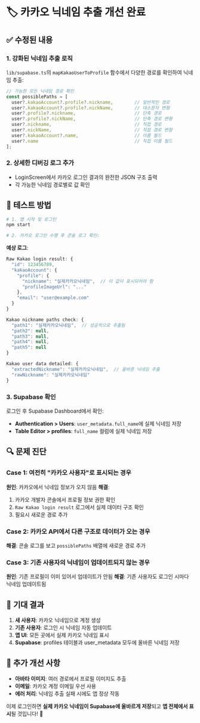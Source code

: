 # 🏷️ 카카오 닉네임 추출 개선 완료

## ✅ 수정된 내용

### 1. 강화된 닉네임 추출 로직
`lib/supabase.ts`의 `mapKakaoUserToProfile` 함수에서 다양한 경로를 확인하여 닉네임 추출:

```typescript
// 가능한 모든 닉네임 경로 확인
const possiblePaths = [
  user?.kakaoAccount?.profile?.nickname,        // 일반적인 경로
  user?.kakaoAccount?.profile?.nickName,        // 대소문자 변형
  user?.profile?.nickname,                      // 단축 경로
  user?.profile?.nickName,                      // 단축 경로 변형
  user?.nickname,                               // 직접 경로
  user?.nickName,                               // 직접 경로 변형
  user?.kakaoAccount?.name,                     // 이름 필드
  user?.name                                    // 직접 이름 필드
];
```

### 2. 상세한 디버깅 로그 추가
- LoginScreen에서 카카오 로그인 결과의 완전한 JSON 구조 출력
- 각 가능한 닉네임 경로별로 값 확인

## 🧪 테스트 방법

```bash
# 1. 앱 시작 및 로그인
npm start

# 2. 카카오 로그인 수행 후 콘솔 로그 확인:
```

**예상 로그**:
```javascript
Raw Kakao login result: {
  "id": 123456789,
  "kakaoAccount": {
    "profile": {
      "nickname": "실제카카오닉네임",  // 이 값이 표시되어야 함
      "profileImageUrl": "..."
    },
    "email": "user@example.com"
  }
}

Kakao nickname paths check: {
  "path1": "실제카카오닉네임",  // 성공적으로 추출됨
  "path2": null,
  "path3": null,
  "path4": null,
  "path5": null
}

Kakao user data detailed: {
  "extractedNickname": "실제카카오닉네임",  // 올바른 닉네임 추출
  "rawNickname": "실제카카오닉네임"
}
```

### 3. Supabase 확인
로그인 후 Supabase Dashboard에서 확인:
- **Authentication > Users**: `user_metadata.full_name`에 실제 닉네임 저장
- **Table Editor > profiles**: `full_name` 컬럼에 실제 닉네임 저장

## 🔍 문제 진단

### Case 1: 여전히 "카카오 사용자"로 표시되는 경우
**원인**: 카카오에서 닉네임 정보가 오지 않음
**해결**: 
1. 카카오 개발자 콘솔에서 프로필 정보 권한 확인
2. `Raw Kakao login result` 로그에서 실제 데이터 구조 확인
3. 필요시 새로운 경로 추가

### Case 2: 카카오 API에서 다른 구조로 데이터가 오는 경우
**해결**: 콘솔 로그를 보고 `possiblePaths` 배열에 새로운 경로 추가

### Case 3: 기존 사용자의 닉네임이 업데이트되지 않는 경우
**원인**: 기존 프로필이 이미 있어서 업데이트가 안됨
**해결**: 기존 사용자도 로그인 시마다 닉네임 업데이트됨

## 📱 기대 결과

1. **새 사용자**: 카카오 닉네임으로 계정 생성
2. **기존 사용자**: 로그인 시 닉네임 자동 업데이트  
3. **앱 UI**: 모든 곳에서 실제 카카오 닉네임 표시
4. **Supabase**: profiles 테이블과 user_metadata 모두에 올바른 닉네임 저장

## 🚀 추가 개선 사항

- **아바타 이미지**: 여러 경로에서 프로필 이미지도 추출
- **이메일**: 카카오 계정 이메일 우선 사용
- **에러 처리**: 닉네임 추출 실패 시에도 앱 정상 작동

이제 로그인하면 **실제 카카오 닉네임이 Supabase에 올바르게 저장**되고 **앱 전체에서 표시**될 것입니다! 🎯